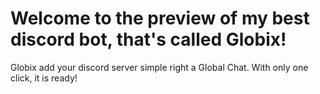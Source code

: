 # Welcome to the preview of my best discord bot, that's called Globix!
Globix add your discord server simple right a Global Chat. With only one click, it is ready!
